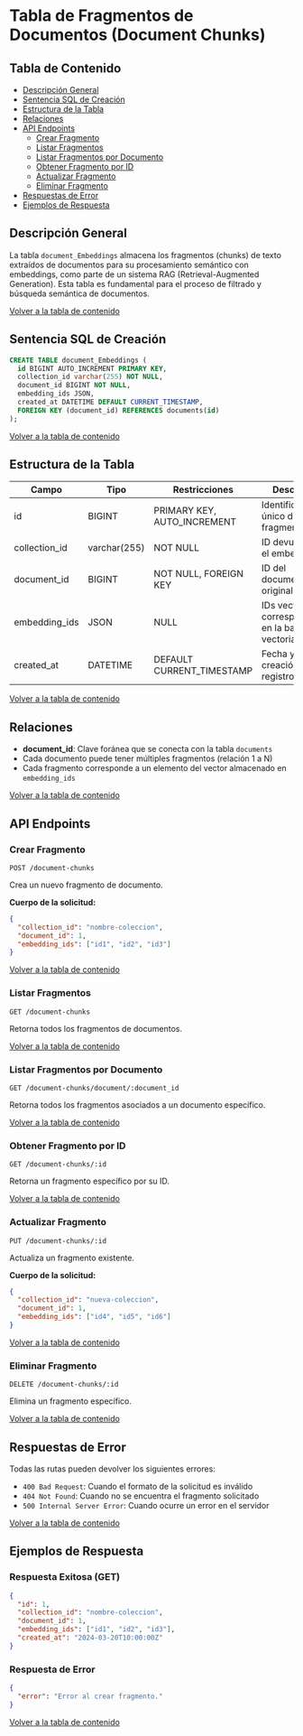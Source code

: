 # Tabla de Fragmentos de Documentos (Document Chunks)

## Tabla de Contenido
- [Descripción General](#descripción-general)
- [Sentencia SQL de Creación](#sentencia-sql-de-creación)
- [Estructura de la Tabla](#estructura-de-la-tabla)
- [Relaciones](#relaciones)
- [API Endpoints](#api-endpoints)
  - [Crear Fragmento](#crear-fragmento)
  - [Listar Fragmentos](#listar-fragmentos)
  - [Listar Fragmentos por Documento](#listar-fragmentos-por-documento)
  - [Obtener Fragmento por ID](#obtener-fragmento-por-id)
  - [Actualizar Fragmento](#actualizar-fragmento)
  - [Eliminar Fragmento](#eliminar-fragmento)
- [Respuestas de Error](#respuestas-de-error)
- [Ejemplos de Respuesta](#ejemplos-de-respuesta)

## Descripción General
La tabla `document_Embeddings` almacena los fragmentos (chunks) de texto extraídos de documentos para su procesamiento semántico con embeddings, como parte de un sistema RAG (Retrieval-Augmented Generation). Esta tabla es fundamental para el proceso de filtrado y búsqueda semántica de documentos.

[Volver a la tabla de contenido](#tabla-de-contenido)

## Sentencia SQL de Creación
```sql
CREATE TABLE document_Embeddings (
  id BIGINT AUTO_INCREMENT PRIMARY KEY,
  collection_id varchar(255) NOT NULL,
  document_id BIGINT NOT NULL,
  embedding_ids JSON,
  created_at DATETIME DEFAULT CURRENT_TIMESTAMP,
  FOREIGN KEY (document_id) REFERENCES documents(id)
);
```

[Volver a la tabla de contenido](#tabla-de-contenido)

## Estructura de la Tabla

| Campo | Tipo | Restricciones | Descripción |
|-------|------|---------------|-------------|
| id | BIGINT | PRIMARY KEY, AUTO_INCREMENT | Identificador único del fragmento |
| collection_id | varchar(255) | NOT NULL | ID devuelto por el embedding |
| document_id | BIGINT | NOT NULL, FOREIGN KEY | ID del documento original |
| embedding_ids | JSON | NULL | IDs vectores correspondientes en la base vectorial |
| created_at | DATETIME | DEFAULT CURRENT_TIMESTAMP | Fecha y hora de creación del registro |

[Volver a la tabla de contenido](#tabla-de-contenido)

## Relaciones
- **document_id**: Clave foránea que se conecta con la tabla `documents`
- Cada documento puede tener múltiples fragmentos (relación 1 a N)
- Cada fragmento corresponde a un elemento del vector almacenado en `embedding_ids`

[Volver a la tabla de contenido](#tabla-de-contenido)

## API Endpoints

### Crear Fragmento
```http
POST /document-chunks
```
Crea un nuevo fragmento de documento.

**Cuerpo de la solicitud:**
```json
{
  "collection_id": "nombre-coleccion",
  "document_id": 1,
  "embedding_ids": ["id1", "id2", "id3"]
}
```

[Volver a la tabla de contenido](#tabla-de-contenido)

### Listar Fragmentos
```http
GET /document-chunks
```
Retorna todos los fragmentos de documentos.

[Volver a la tabla de contenido](#tabla-de-contenido)

### Listar Fragmentos por Documento
```http
GET /document-chunks/document/:document_id
```
Retorna todos los fragmentos asociados a un documento específico.

[Volver a la tabla de contenido](#tabla-de-contenido)

### Obtener Fragmento por ID
```http
GET /document-chunks/:id
```
Retorna un fragmento específico por su ID.

[Volver a la tabla de contenido](#tabla-de-contenido)

### Actualizar Fragmento
```http
PUT /document-chunks/:id
```
Actualiza un fragmento existente.

**Cuerpo de la solicitud:**
```json
{
  "collection_id": "nueva-coleccion",
  "document_id": 1,
  "embedding_ids": ["id4", "id5", "id6"]
}
```

[Volver a la tabla de contenido](#tabla-de-contenido)

### Eliminar Fragmento
```http
DELETE /document-chunks/:id
```
Elimina un fragmento específico.

[Volver a la tabla de contenido](#tabla-de-contenido)

## Respuestas de Error
Todas las rutas pueden devolver los siguientes errores:

- `400 Bad Request`: Cuando el formato de la solicitud es inválido
- `404 Not Found`: Cuando no se encuentra el fragmento solicitado
- `500 Internal Server Error`: Cuando ocurre un error en el servidor

[Volver a la tabla de contenido](#tabla-de-contenido)

## Ejemplos de Respuesta

### Respuesta Exitosa (GET)
```json
{
  "id": 1,
  "collection_id": "nombre-coleccion",
  "document_id": 1,
  "embedding_ids": ["id1", "id2", "id3"],
  "created_at": "2024-03-20T10:00:00Z"
}
```

### Respuesta de Error
```json
{
  "error": "Error al crear fragmento."
}
```

[Volver a la tabla de contenido](#tabla-de-contenido)



